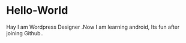 # Hello-World
Hay I am Wordpress Designer .Now I am learning android, Its fun  after joining Github..

